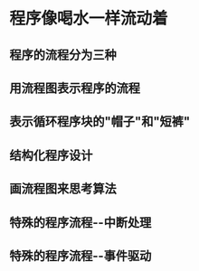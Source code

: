 # 程序像喝水一样流动着
## 程序的流程分为三种
## 用流程图表示程序的流程
## 表示循环程序块的"帽子"和"短裤"
## 结构化程序设计
## 画流程图来思考算法
## 特殊的程序流程--中断处理
## 特殊的程序流程--事件驱动
